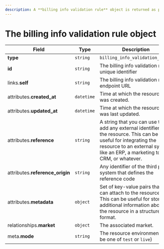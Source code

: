 ```yaml
---
description: A **billing info validation rule** object is returned as part of the response body of each successful list, retrieve, create or update API call.
---
```


# The billing info validation rule object

| Field          | Type     | Description                                  |
| -------------- | -------- | -------------------------------------------- |
| **type**       | `string` | `billing_info_validation_rules`                        |
| **id**         | `string` | The billing info validation rule unique identifier  |
| links.**self** | `string` | The billing info validation rule endpoint URL       |
| attributes.**created_at** | `datetime` | Time at which the resource was created. |
| attributes.**updated_at** | `datetime` | Time at which the resource was last updated. |
| attributes.**reference** | `string` | A string that you can use to add any external identifier to the resource. This can be useful for integrating the resource to an external system, like an ERP, a marketing tool, a CRM, or whatever. |
| attributes.**reference_origin** | `string` | Any identifier of the third party system that defines the reference code |
| attributes.**metadata** | `object` | Set of key-value pairs that you can attach to the resource. This can be useful for storing additional information about the resource in a structured format. |
| relationships.**market** | `object` | The associated market. |
| meta.**mode** | `string` | The resource environment \(can be one of `test` or `live`\) |

